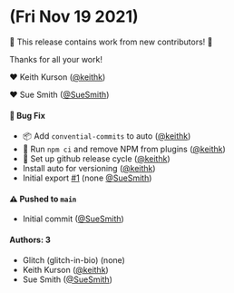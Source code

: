 # (Fri Nov 19 2021)

:tada: This release contains work from new contributors! :tada:

Thanks for all your work!

:heart: Keith Kurson ([@keithk](https://github.com/keithk))

:heart: Sue Smith ([@SueSmith](https://github.com/SueSmith))

#### 🐛 Bug Fix

- 📦 Add `convential-commits` to auto ([@keithk](https://github.com/keithk))
- 🤖 Run `npm ci` and remove NPM from plugins ([@keithk](https://github.com/keithk))
- 🤖 Set up github release cycle ([@keithk](https://github.com/keithk))
- Install auto for versioning ([@keithk](https://github.com/keithk))
- Initial export [#1](https://github.com/glitchdotcom/glitch-in-bio/pull/1) (none [@SueSmith](https://github.com/SueSmith))

#### ⚠️ Pushed to `main`

- Initial commit ([@SueSmith](https://github.com/SueSmith))

#### Authors: 3

- Glitch (glitch-in-bio) (none)
- Keith Kurson ([@keithk](https://github.com/keithk))
- Sue Smith ([@SueSmith](https://github.com/SueSmith))
